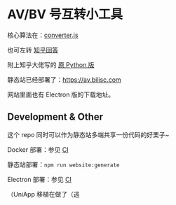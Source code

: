 # AV/BV 号互转小工具

核心算法在：[converter.js](https://github.com/dd-center/bili-av/blob/master/utils/converter.js)

也可左转 [知乎回答](https://www.zhihu.com/question/381784377/answer/1100446631)

附上知乎大佬写的 [原 Python 版](https://www.zhihu.com/question/381784377/answer/1099438784)

静态站已经部署了：<https://av.bilisc.com>

网站里面也有 Electron 版的下载地址。

## Development & Other

这个 repo 同时可以作为静态站多端共享一份代码的好栗子~

Docker 部署：参见 [CI](https://github.com/dd-center/bili-av/actions?query=workflow%3A%22Website+Build%22)

静态站部署：`npm run website:generate`

Electron 部署：参见 [CI](https://github.com/dd-center/bili-av/actions?query=workflow%3A%22Shell+Build%22)

（UniApp 移植在做了（逃
